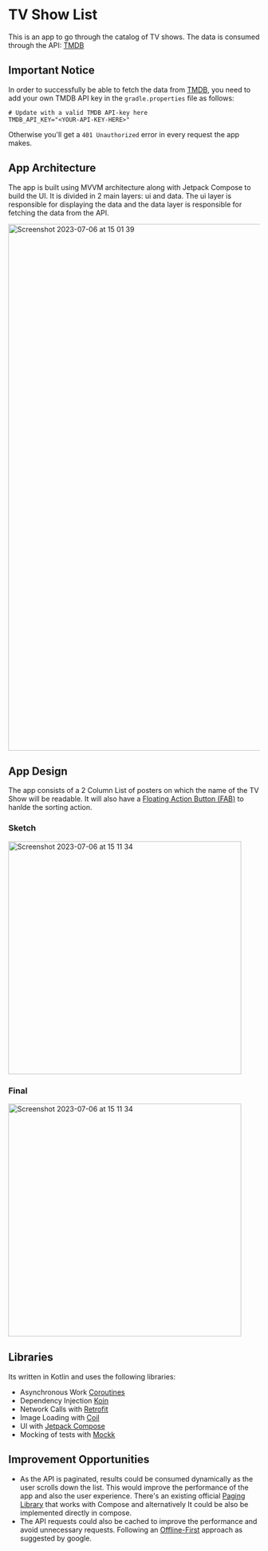 # TV Show List
This is an app to go through the catalog of TV shows. The data is consumed through the API: [TMDB](https://developer.themoviedb.org/docs)

## Important Notice
In order to successfully be able to fetch the data from [TMDB](https://developer.themoviedb.org/docs), you need to add your own TMDB API key in the `gradle.properties` file as follows:
```properties
# Update with a valid TMDB API-key here
TMDB_API_KEY="<YOUR-API-KEY-HERE>"
```
Otherwise you'll get a `401 Unauthorized` error in every request the app makes.

## App Architecture
The app is built using MVVM architecture along with Jetpack Compose to build the UI.
It is divided in 2 main layers: ui and data. The ui layer is responsible for displaying the data and the data layer is responsible for fetching the data from the API.

<img width="1056" alt="Screenshot 2023-07-06 at 15 01 39" src="https://github.com/zurche/tmdb-show-list/assets/15671525/2ff7ee93-99e0-4056-ab0e-f48bb2cdbee9">


## App Design
The app consists of a 2 Column List of posters on which the name of the TV Show will be readable. It will also have a [Floating Action Button (FAB)](https://m2.material.io/components/buttons-floating-action-button) to hanlde the sorting action.

### Sketch
<img width="467" alt="Screenshot 2023-07-06 at 15 11 34" src="https://github.com/zurche/tmdb-show-list/assets/15671525/f2cc98f5-1b68-40db-81e4-fde9c37b6052">

### Final
<img width="467" alt="Screenshot 2023-07-06 at 15 11 34" src="https://github.com/zurche/tmdb-show-list/assets/15671525/ce119c47-60ab-4189-b162-7365dc908c05">

## Libraries
Its written in Kotlin and uses the following libraries:
 - Asynchronous Work [Coroutines](https://kotlinlang.org/docs/coroutines-overview.html)
 - Dependency Injection [Koin](https://insert-koin.io/)
 - Network Calls with [Retrofit](https://square.github.io/retrofit/)
 - Image Loading with [Coil](https://coil-kt.github.io/coil/)
 - UI with [Jetpack Compose](https://developer.android.com/jetpack/compose)
 - Mocking of tests with [Mockk](https://mockk.io/)

## Improvement Opportunities
* As the API is paginated, results could be consumed dynamically as the user scrolls down the list. This would improve the performance of the app and also the user experience. There's an existing official [Paging Library](https://developer.android.com/jetpack/androidx/releases/paging) that works with Compose and alternatively It could be also be implemented directly in compose.
* The API requests could also be cached to improve the performance and avoid unnecessary requests. Following an [Offline-First](https://developer.android.com/topic/architecture/data-layer/offline-first) approach as suggested by google.
